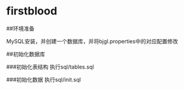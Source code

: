 firstblood
==========

##环境准备

MySQL安装，并创建一个数据库，并将bjgl.properties中的对应配置修改


##初始化数据库

###初始化表结构
执行sql/tables.sql

###初始化数据
执行sql/init.sql